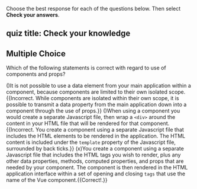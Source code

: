 Choose the best response for each of the questions below. Then select **Check your answers**.

## quiz title: Check your knowledge

## Multiple Choice
Which of the following statements is correct with regard to use of components and props?

()It is not possible to use a data element from your main application within a component, because components are limited to their own isolated scope.{{Incorrect. While components are isolated within their own scope, it is possible to transmit a data property from the main application down into a component through the use of props.}}
()When using a component you would create a separate Javascript file, then wrap a `<div>` around the content in your HTML file that will be rendered for that component.{{Incorrect. You create a component using a separate Javascript file that includes the HTML elements to be rendered in the application. The HTML content is included under the `template` property of the Javascript file, surrounded by back ticks.}}
(x)You create a component using a separate Javascript file that includes the HTML tags you wish to render, plus any other data properties, methods, computed properties, and props that are needed by your component. The component is then rendered in the HTML application interface within a set of opening and closing `tags` that use the name of the Vue component.{{Correct!.}}
